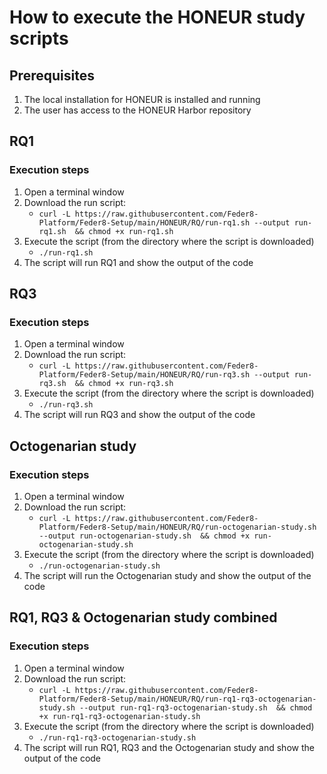 # How to execute the HONEUR study scripts

## Prerequisites
1. The local installation for HONEUR is installed and running
2. The user has access to the HONEUR Harbor repository

## RQ1
### Execution steps
1. Open a terminal window
2. Download the run script:
   * ```curl -L https://raw.githubusercontent.com/Feder8-Platform/Feder8-Setup/main/HONEUR/RQ/run-rq1.sh --output run-rq1.sh  && chmod +x run-rq1.sh```
3. Execute the script (from the directory where the script is downloaded)
   * ```./run-rq1.sh```
4. The script will run RQ1 and show the output of the code

## RQ3
### Execution steps
1. Open a terminal window
2. Download the run script:
   * ```curl -L https://raw.githubusercontent.com/Feder8-Platform/Feder8-Setup/main/HONEUR/RQ/run-rq3.sh --output run-rq3.sh  && chmod +x run-rq3.sh```
3. Execute the script (from the directory where the script is downloaded)
   * ```./run-rq3.sh```
4. The script will run RQ3 and show the output of the code

## Octogenarian study
### Execution steps
1. Open a terminal window
2. Download the run script:
   * ```curl -L https://raw.githubusercontent.com/Feder8-Platform/Feder8-Setup/main/HONEUR/RQ/run-octogenarian-study.sh --output run-octogenarian-study.sh  && chmod +x run-octogenarian-study.sh```
3. Execute the script (from the directory where the script is downloaded)
   * ```./run-octogenarian-study.sh```
4. The script will run the Octogenarian study and show the output of the code

## RQ1, RQ3 & Octogenarian study combined
### Execution steps
1. Open a terminal window
2. Download the run script:
   * ```curl -L https://raw.githubusercontent.com/Feder8-Platform/Feder8-Setup/main/HONEUR/RQ/run-rq1-rq3-octogenarian-study.sh --output run-rq1-rq3-octogenarian-study.sh  && chmod +x run-rq1-rq3-octogenarian-study.sh```
3. Execute the script (from the directory where the script is downloaded)
   * ```./run-rq1-rq3-octogenarian-study.sh```
4. The script will run RQ1, RQ3 and the Octogenarian study and show the output of the code
